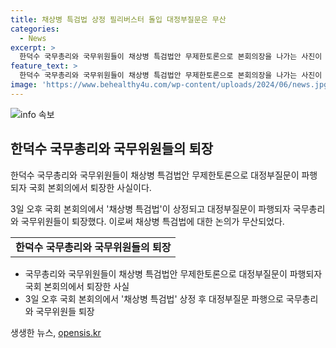```yaml
---
title: 채상병 특검법 상정 필리버스터 돌입 대정부질문은 무산
categories:
  - News
excerpt: >
  한덕수 국무총리와 국무위원들이 채상병 특검법안 무제한토론으로 본회의장을 나가는 사진이 화제다. 국회에서 파행된 대정부질문과 필리버스터로 인해 경제분야 대정부질문이 무산됐다. 야당의 반발 속에서 유상범 의원이 1번 주자로 나와 발언을 시작하며 논란이 끊이지 않았다. 채상병 특검법은 지난 21대 국회에서 야당 주도로 통과했지만 재의요구권과 출석 인원 부족으로 폐기된 바 있다.
feature_text: >
  한덕수 국무총리와 국무위원들이 채상병 특검법안 무제한토론으로 본회의장을 나가는 사진이 화제다. 국회에서 파행된 대정부질문과 필리버스터로 인해 경제분야 대정부질문이 무산됐다. 야당의 반발 속에서 유상범 의원이 1번 주자로 나와 발언을 시작하며 논란이 끊이지 않았다. 채상병 특검법은 지난 21대 국회에서 야당 주도로 통과했지만 재의요구권과 출석 인원 부족으로 폐기된 바 있다.
image: 'https://www.behealthy4u.com/wp-content/uploads/2024/06/news.jpg'
---
```


<p><img src="https://www.behealthy4u.com/wp-content/uploads/2024/06/news.jpg" alt="info 속보" /></p>

<h2 data-ke-size="size26">한덕수 국무총리와 국무위원들의 퇴장</h2>

<p data-ke-size="size16">한덕수 국무총리와 국무위원들이 채상병 특검법안 무제한토론으로 대정부질문이 파행되자 국회 본회의에서 퇴장한 사실이다.</p>

<p data-ke-size="size16">3일 오후 국회 본회의에서 '채상병 특검법'이 상정되고 대정부질문이 파행되자 국무총리와 국무위원들이 퇴장했다. 이로써 채상병 특검법에 대한 논의가 무산되었다.</p>

<table style="width: 100%;">
<tbody>
<tr>
<td style="text-align: center; height: 17px;"><b>한덕수 국무총리와 국무위원들의 퇴장</b></td>
</tr>
</tbody>
</table>

<ul>
<li>국무총리와 국무위원들이 채상병 특검법안 무제한토론으로 대정부질문이 파행되자 국회 본회의에서 퇴장한 사실</li>
<li>3일 오후 국회 본회의에서 '채상병 특검법' 상정 후 대정부질문 파행으로 국무총리와 국무위원들 퇴장</li>
</ul>
생생한 뉴스, <a href="https://opensis.kr" rel="dofollow">opensis.kr</a>


